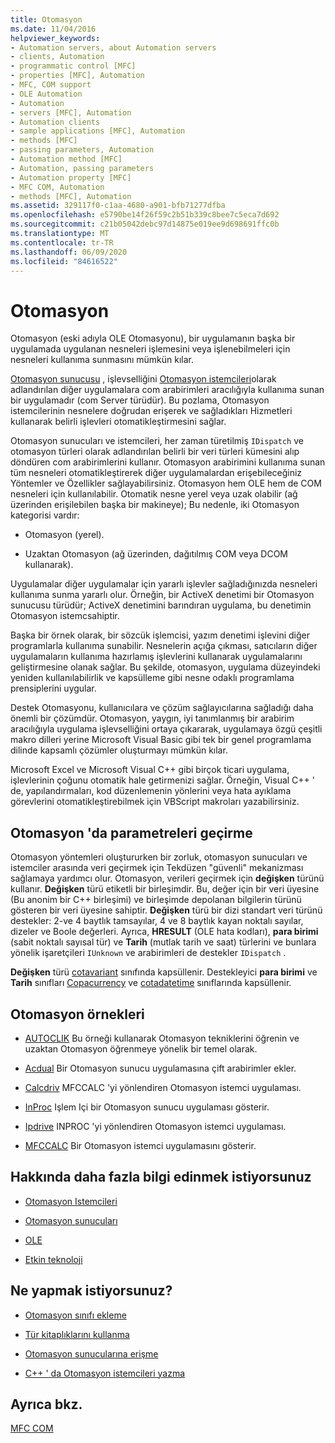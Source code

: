 ```yaml
---
title: Otomasyon
ms.date: 11/04/2016
helpviewer_keywords:
- Automation servers, about Automation servers
- clients, Automation
- programmatic control [MFC]
- properties [MFC], Automation
- MFC, COM support
- OLE Automation
- Automation
- servers [MFC], Automation
- Automation clients
- sample applications [MFC], Automation
- methods [MFC]
- passing parameters, Automation
- Automation method [MFC]
- Automation, passing parameters
- Automation property [MFC]
- MFC COM, Automation
- methods [MFC], Automation
ms.assetid: 329117f0-c1aa-4680-a901-bfb71277dfba
ms.openlocfilehash: e5790be14f26f59c2b51b339c8bee7c5eca7d692
ms.sourcegitcommit: c21b05042debc97d14875e019ee9d698691ffc0b
ms.translationtype: MT
ms.contentlocale: tr-TR
ms.lasthandoff: 06/09/2020
ms.locfileid: "84616522"
---
```

# <a name="automation"></a>Otomasyon

Otomasyon (eski adıyla OLE Otomasyonu), bir uygulamanın başka bir uygulamada uygulanan nesneleri işlemesini veya işlenebilmeleri için nesneleri kullanıma sunmasını mümkün kılar.

[Otomasyon sunucusu](automation-servers.md) , işlevselliğini [Otomasyon istemcileri](automation-clients.md)olarak adlandırılan diğer uygulamalara com arabirimleri aracılığıyla kullanıma sunan bir uygulamadır (com Server türüdür). Bu pozlama, Otomasyon istemcilerinin nesnelere doğrudan erişerek ve sağladıkları Hizmetleri kullanarak belirli işlevleri otomatikleştirmesini sağlar.

Otomasyon sunucuları ve istemcileri, her zaman türetilmiş `IDispatch` ve otomasyon türleri olarak adlandırılan belirli bir veri türleri kümesini alıp döndüren com arabirimlerini kullanır. Otomasyon arabirimini kullanıma sunan tüm nesneleri otomatikleştirerek diğer uygulamalardan erişebileceğiniz Yöntemler ve Özellikler sağlayabilirsiniz. Otomasyon hem OLE hem de COM nesneleri için kullanılabilir. Otomatik nesne yerel veya uzak olabilir (ağ üzerinden erişilebilen başka bir makineye); Bu nedenle, iki Otomasyon kategorisi vardır:

- Otomasyon (yerel).

- Uzaktan Otomasyon (ağ üzerinden, dağıtılmış COM veya DCOM kullanarak).

Uygulamalar diğer uygulamalar için yararlı işlevler sağladığınızda nesneleri kullanıma sunma yararlı olur. Örneğin, bir ActiveX denetimi bir Otomasyon sunucusu türüdür; ActiveX denetimini barındıran uygulama, bu denetimin Otomasyon istemcsahiptir.

Başka bir örnek olarak, bir sözcük işlemcisi, yazım denetimi işlevini diğer programlarla kullanıma sunabilir. Nesnelerin açığa çıkması, satıcıların diğer uygulamaların kullanıma hazırlamış işlevlerini kullanarak uygulamalarını geliştirmesine olanak sağlar. Bu şekilde, otomasyon, uygulama düzeyindeki yeniden kullanılabilirlik ve kapsülleme gibi nesne odaklı programlama prensiplerini uygular.

Destek Otomasyonu, kullanıcılara ve çözüm sağlayıcılarına sağladığı daha önemli bir çözümdür. Otomasyon, yaygın, iyi tanımlanmış bir arabirim aracılığıyla uygulama işlevselliğini ortaya çıkararak, uygulamaya özgü çeşitli makro dilleri yerine Microsoft Visual Basic gibi tek bir genel programlama dilinde kapsamlı çözümler oluşturmayı mümkün kılar.

Microsoft Excel ve Microsoft Visual C++ gibi birçok ticari uygulama, işlevlerinin çoğunu otomatik hale getirmenizi sağlar. Örneğin, Visual C++ ' de, yapılandırmaları, kod düzenlemenin yönlerini veya hata ayıklama görevlerini otomatikleştirebilmek için VBScript makroları yazabilirsiniz.

## <a name="passing-parameters-in-automation"></a><a name="_core_passing_parameters_in_automation"></a>Otomasyon 'da parametreleri geçirme

Otomasyon yöntemleri oluştururken bir zorluk, otomasyon sunucuları ve istemciler arasında veri geçirmek için Tekdüzen "güvenli" mekanizması sağlamaya yardımcı olur. Otomasyon, verileri geçirmek için **değişken** türünü kullanır. **Değişken** türü etiketli bir birleşimdir. Bu, değer için bir veri üyesine (Bu anonim bir C++ birleşimi) ve birleşimde depolanan bilgilerin türünü gösteren bir veri üyesine sahiptir. **Değişken** türü bir dizi standart veri türünü destekler: 2-ve 4 baytlık tamsayılar, 4 ve 8 baytlık kayan noktalı sayılar, dizeler ve Boole değerleri. Ayrıca, **HRESULT** (OLE hata kodları), **para birimi** (sabit noktalı sayısal tür) ve **Tarih** (mutlak tarih ve saat) türlerini ve bunlara yönelik işaretçileri `IUnknown` ve arabirimleri de destekler `IDispatch` .

**Değişken** türü [cotavariant](reference/colevariant-class.md) sınıfında kapsüllenir. Destekleyici **para birimi** ve **Tarih** sınıfları [Copacurrency](reference/colecurrency-class.md) ve [cotadatetime](../atl-mfc-shared/reference/coledatetime-class.md) sınıflarında kapsüllenir.

## <a name="automation-samples"></a>Otomasyon örnekleri

- [AUTOCLIK](../overview/visual-cpp-samples.md) Bu örneği kullanarak Otomasyon tekniklerini öğrenin ve uzaktan Otomasyon öğrenmeye yönelik bir temel olarak.

- [Acdual](../overview/visual-cpp-samples.md) Bir Otomasyon sunucu uygulamasına çift arabirimler ekler.

- [Calcdriv](../overview/visual-cpp-samples.md) MFCCALC 'yi yönlendiren Otomasyon istemci uygulaması.

- [InProc](../overview/visual-cpp-samples.md) Işlem Içi bir Otomasyon sunucu uygulaması gösterir.

- [Ipdrive](../overview/visual-cpp-samples.md) INPROC 'yi yönlendiren Otomasyon istemci uygulaması.

- [MFCCALC](../overview/visual-cpp-samples.md) Bir Otomasyon istemci uygulamasını gösterir.

## <a name="what-do-you-want-to-know-more-about"></a>Hakkında daha fazla bilgi edinmek istiyorsunuz

- [Otomasyon Istemcileri](automation-clients.md)

- [Otomasyon sunucuları](automation-servers.md)

- [OLE](ole-in-mfc.md)

- [Etkin teknoloji](mfc-com.md)

## <a name="what-do-you-want-to-do"></a>Ne yapmak istiyorsunuz?

- [Otomasyon sınıfı ekleme](automation-servers.md)

- [Tür kitaplıklarını kullanma](automation-clients-using-type-libraries.md)

- [Otomasyon sunucularına erişme](automation-servers.md)

- [C++ ' da Otomasyon istemcileri yazma](automation-clients.md)

## <a name="see-also"></a>Ayrıca bkz.

[MFC COM](mfc-com.md)

